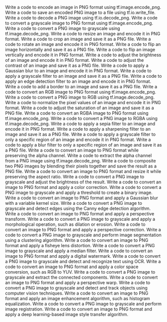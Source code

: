 Write a code to encode an image in PNG format using tf.image.encode_png.
Write a code to save an encoded PNG image to a file using tf.io.write_file.
Write a code to decode a PNG image using tf.io.decode_png.
Write a code to convert a grayscale image to PNG format using tf.image.encode_png.
Write a code to convert a PNG image to grayscale using tf.image.decode_png.
Write a code to resize an image and encode it in PNG format.
Write a code to crop an image and save it as a PNG file.
Write a code to rotate an image and encode it in PNG format.
Write a code to flip an image horizontally and save it as a PNG file.
Write a code to flip an image vertically and encode it in PNG format.
Write a code to adjust the brightness of an image and encode it in PNG format.
Write a code to adjust the contrast of an image and save it as a PNG file.
Write a code to apply a Gaussian blur to an image and encode it in PNG format.
Write a code to apply a grayscale filter to an image and save it as a PNG file.
Write a code to apply an edge detection filter to an image and encode it in PNG format.
Write a code to add a border to an image and save it as a PNG file.
Write a code to convert an RGB image to PNG format using tf.image.encode_png.
Write a code to convert a PNG image to RGB using tf.image.decode_png.
Write a code to normalize the pixel values of an image and encode it in PNG format.
Write a code to adjust the saturation of an image and save it as a PNG file.
Write a code to convert an RGBA image to PNG format using tf.image.encode_png.
Write a code to convert a PNG image to RGBA using tf.image.decode_png.
Write a code to apply a sepia filter to an image and encode it in PNG format.
Write a code to apply a sharpening filter to an image and save it as a PNG file.
Write a code to apply a grayscale filter to only a specific region of an image and encode it in PNG format.
Write a code to apply a blur filter to only a specific region of an image and save it as a PNG file.
Write a code to convert an image to PNG format while preserving the alpha channel.
Write a code to extract the alpha channel from a PNG image using tf.image.decode_png.
Write a code to composite two PNG images by blending their pixels together and save the result as a PNG file.
Write a code to convert an image to PNG format and resize it while preserving the aspect ratio.
Write a code to convert a PNG image to grayscale and adjust the brightness of the result.
Write a code to convert an image to PNG format and apply a color correction.
Write a code to convert a PNG image to grayscale and apply a threshold to create a binary image.
Write a code to convert an image to PNG format and apply a Gaussian blur with a variable kernel size.
Write a code to convert a PNG image to grayscale and detect edges using the Canny edge detection algorithm.
Write a code to convert an image to PNG format and apply a perspective transform.
Write a code to convert a PNG image to grayscale and apply a morphological operation, such as dilation or erosion.
Write a code to convert an image to PNG format and apply a perspective correction.
Write a code to convert a PNG image to grayscale and perform image segmentation using a clustering algorithm.
Write a code to convert an image to PNG format and apply a fisheye lens distortion.
Write a code to convert a PNG image to grayscale and apply a median filter.
Write a code to convert an image to PNG format and apply a digital watermark.
Write a code to convert a PNG image to grayscale and detect and recognize text using OCR.
Write a code to convert an image to PNG format and apply a color space conversion, such as RGB to YUV.
Write a code to convert a PNG image to grayscale and extract the connected components.
Write a code to convert an image to PNG format and apply a perspective warp.
Write a code to convert a PNG image to grayscale and detect and track objects using computer vision techniques.
Write a code to convert an image to PNG format and apply an image enhancement algorithm, such as histogram equalization.
Write a code to convert a PNG image to grayscale and perform image registration.
Write a code to convert an image to PNG format and apply a deep learning-based image style transfer algorithm.